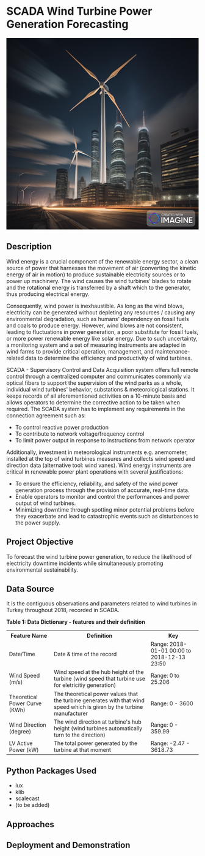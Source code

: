 <h1>SCADA Wind Turbine Power Generation Forecasting</h1>
<img src="https://github.com/JiaHui-TANG/SCADA-Wind-Turbine-Power-Generation-Forecasting/blob/e7710e26833db47e4d641045f91b56f7b2c1dea9/windturbine.png" style="width:800px;height:500px;">

<h2>Description</h2>
<p>Wind energy is a crucial component of the renewable energy sector, a clean source of power that harnesses the movement of air (converting the kinetic energy of air in motion) to produce sustainable electricity sources or to power up machinery. The wind causes the wind turbines' blades to rotate and the rotational energy is transferred by a shaft which to the generator, thus producing electrical energy.

Consequently, wind power is inexhaustible. As long as the wind blows, electricity can be generated without depleting any resources / causing any environmental degradation, such as humans' dependency on fossil fuels and coals to produce energy. However, wind blows are not consistent, leading to fluctuations in power generation, a poor substitute for fossil fuels, or more power renewable energy like solar energy. Due to such uncertainty, a monitoring system and a set of measuring instruments are adapted in wind farms to provide critical operation, management, and maintenance-related data to determine the efficiency and productivity of wind turbines.

SCADA - Supervisory Control and Data Acquisition system offers full remote control through a centralized computer and communicates commonly via optical fibers to support the supervision of the wind parks as a whole, individual wind turbines' behavior, substations & meteorological stations. It keeps records of all aforementioned activities on a 10-minute basis and allows operators to determine the corrective action to be taken when required. The SCADA system has to implement any requirements in the connection agreement such as:
<ul>
  <li>To control reactive power production</li>
  <li>To contribute to network voltage/frequency control</li>
  <li>To limit power output in response to instructions from network operator</li>
</ul>

Additionally, investment in meteorological instruments e.g. anemometer, installed at the top of wind turbines measures and collects wind speed and direction data (alternative tool: wind vanes). Wind energy instruments are critical in renewable power plant operations with several justifications:
<ul>
  <li>To ensure the efficiency, reliability, and safety of the wind power generation process through the provision of accurate, real-time data.</li>
  <li>Enable operators to monitor and control the performances and power output of wind turbines.</li>
  <li>Minimizing downtime through spotting minor potential problems before they exacerbate and lead to catastrophic events such as disturbances to the power supply.</li>
</ul>
</p>
  
<h2>Project Objective</h2>
<p>To forecast the wind turbine power generation, to reduce the likelihood of electricity downtime incidents while simultaneously promoting environmental sustainability.</p>

<h2>Data Source</h2>
<p>It is the contiguous observations and parameters related to wind turbines in Turkey throughout 2018, recorded in SCADA.</p>
<table>
    <strong>Table 1: Data Dictionary - features and their definition</strong>
    <tr>
        <th>Feature Name</th>
        <th>Definition</th>
        <th>Key</th>
    </tr>
    <tr>
        <td>Date/Time</td>
        <td>Date & time of the record</td>
        <td>Range: 2018-01-01 00:00 to 2018-12-13 23:50</td>
    </tr>
    <tr>
        <td>Wind Speed (m/s)</td>
        <td>Wind speed at the hub height of the turbine (wind speed that turbine use for eletricitiy generation)</td>
        <td>Range: 0 to 25.206</td>
    </tr>
    <tr>
        <td>Theoretical Power Curve (KWh)</td>
        <td>The theoretical power values that the turbine generates with that wind speed which is given by the turbine manufacturer</td>
        <td>Range: 0 - 3600</td>
    </tr>
    <tr>
        <td>Wind Direction (degree)</td>
        <td>The wind direction at turbine's hub height (wind turbines automatically turn to the direction)</td>
        <td>Range: 0 - 359.99</td>
    </tr>
    <tr>
        <td>LV Active Power (kW)</td>
        <td>The total power generated by the turbine at that moment</td>
        <td>Range: -2.47 - 3618.73</td>
    </tr>
</table>
<h2>Python Packages Used</h2>
<ul>
  <li>lux</li>
  <li>klib</li>
  <li>scalecast</li>
  <li>(to be added)</li>
</ul>

<h2>Approaches</h2>
<!-- <ol>
  <li>Retinaface for image cropping, Image resizing to 224X224, Image normalization</li>
  <li>Visualization of different real-world facial emotions in the dataset</li>
  <li>Developed the <a href=https://github.com/JiaHui-TANG/Robust-Lightweight-Facial-Expression-Recognition-Model/blob/db602205948bddd84c0268ec7feb9192c4034b21/robust_lightweight_FER.py">lightweight robust FER</a> with Tensorflow, evaluate its total parameters, Flops and accuracy score, and save model for model serving</li>
  <ul>
    <li>This step is repeated for the dataset applied with MixUp, RandAug, and a combination of both</li>
    <li>Upon the data augmentation steps, its influence on privacy risks (environmental setting of membership inference attack) is studied and evaluated by their False Positive and False Negative.
  </ul>  
  <li>Plot the model's prediction and area of focus during prediction via GradCam</li>
</ol> -->

<h2>Deployment and Demonstration</h2>
<!-- <a href=https://huggingface.co/spaces/jia-hui-tang/Lightweight_Facial_Expression_Recognition>Click here to use the FER model!</a> -->
